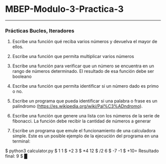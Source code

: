# MBEP-Modulo-3-Practica-3
---

### Prácticas Bucles, Iteradores

1. Escribe una función qué reciba varios números y devuelva el mayor de ellos.

2. Escribe una función que permita multiplicar varios números

3. Escribe una función para verificar que un número se encuentra en un rango de números determinado. El resultado de esa función debe ser booleano

4. Escribe una función que permita identificar si un número dado es primo o no.

5. Escribe un programa que pueda identificar si una palabra o frase es un palíndromo (https://es.wikipedia.org/wiki/Pal%C3%ADndromo).

6. Escribe una función que genere una lista con los números de la serie de fibonacci. La función debe recibir la cantidad de números a generar

7. Escribe un programa que emule el funcionamiento de una calculadora simple. Este es un posible ejemplo de la ejecución del programa en una terminal:

$ python3 calculator.py
$ 1
1
$ +2
3
$ *4
12
$ /2
6
$ -7
-1
$ +10=
Resultado final: 9
$ █
